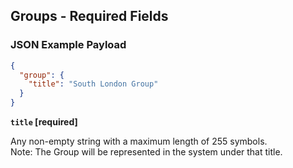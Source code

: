 ## Groups - Required Fields

### JSON Example Payload
```json
{
  "group": {
    "title": "South London Group"
  }
}
```
**`title` [required]**

Any non-empty string with a maximum length of 255 symbols.  
Note: The Group will be represented in the system under that title.